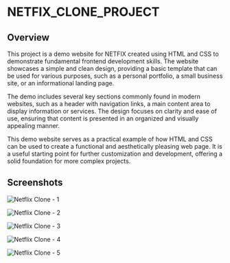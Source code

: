 # NETFIX_CLONE_PROJECT

## Overview

This project is a demo website for NETFIX created using HTML and CSS to demonstrate fundamental frontend development skills. The website showcases a simple and clean design, providing a basic template that can be used for various purposes, such as a personal portfolio, a small business site, or an informational landing page.

The demo includes several key sections commonly found in modern websites, such as a header with navigation links, a main content area to display information or services. The design focuses on clarity and ease of use, ensuring that content is presented in an organized and visually appealing manner.

This demo website serves as a practical example of how HTML and CSS can be used to create a functional and aesthetically pleasing web page. It is a useful starting point for further customization and development, offering a solid foundation for more complex projects.

## Screenshots

![Netflix Clone - 1](https://github.com/user-attachments/assets/3fdbb951-7581-43b3-954d-1b63dc684afb)

![Netflix Clone - 2](https://github.com/user-attachments/assets/e498cfe5-47ff-46c7-8bdf-cf99c1517460)

![Netflix Clone - 3](https://github.com/user-attachments/assets/ae270fb8-bf5a-4546-b343-c7238cdb8c16)

![Netflix Clone - 4](https://github.com/user-attachments/assets/e26f1dd3-7a80-4ea6-8e5c-4c05a24249e3)

![Netflix Clone - 5](https://github.com/user-attachments/assets/5a842a0c-cf70-4531-97ef-af0a85945b52)
